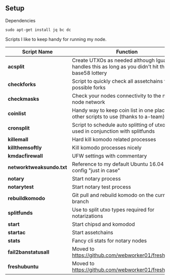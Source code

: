 Setup
--------

Dependencies
```
sudo apt-get install jq bc dc
```


Scripts I like to keep handy for running my node.

Script Name | Function
----------- | --------
**acsplit** | Create UTXOs as needed although Iguana handles this as long as you didn't hit the base58 lottery
**checkforks** | Script to quickly check all assetchains for possible forks
**checkmasks** | Check your nodes connectivity to the notary node network
**coinlist** | Handy way to keep coin list in one place for other scripts to use (thanks to a-team)
**cronsplit** | Script to schedule auto splitting of utxos to be used in conjunction with splitfunds
**killemall** | Hard kill komodo related processes
**killthemsoftly** | Kill komodo processes nicely
**kmdacfirewall** | UFW settings with commentary
**networktweaksundo.txt** | Reference to my default Ubuntu 16.04 net config "just in case"
**notary** | Start notary process
**notarytest** | Start notary test process
**rebuildkomodo** | Git pull and rebuild komodo on the current branch
**splitfunds** | Use to split utxo types required for notarizations
**start** | Start chipsd and komodod
**startac** | Start assetchains
**stats** | Fancy cli stats for notary nodes
**fail2banstatusall** | Moved to https://github.com/webworker01/freshubuntu
**freshubuntu** | Moved to https://github.com/webworker01/freshubuntu
